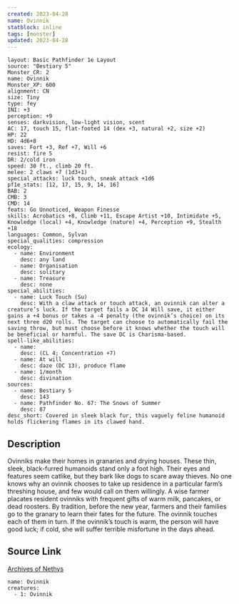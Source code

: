 ```yaml
---
created: 2023-04-28
name: Ovinnik
statblock: inline
tags: [monster]
updated: 2023-04-28
---
```

```statblock
layout: Basic Pathfinder 1e Layout
source: "Bestiary 5"
Monster_CR: 2
name: Ovinnik
Monster_XP: 600
alignment: CN
size: Tiny
type: fey
INI: +3
perception: +9
senses: darkvision, low-light vision, scent
AC: 17, touch 15, flat-footed 14 (dex +3, natural +2, size +2)
HP: 22
HD: 4d6+8
saves: Fort +3, Ref +7, Will +6
resist: fire 5
DR: 2/cold iron
speed: 30 ft., climb 20 ft.
melee: 2 claws +7 (1d3+1)
special_attacks: luck touch, sneak attack +1d6
pf1e_stats: [12, 17, 15, 9, 14, 16]
BAB: 2
CMB: 3
CMD: 14
feats: Go Unnoticed, Weapon Finesse
skills: Acrobatics +8, Climb +11, Escape Artist +10, Intimidate +5, Knowledge (local) +4, Knowledge (nature) +4, Perception +9, Stealth +18
languages: Common, Sylvan
special_qualities: compression
ecology:
  - name: Environment
    desc: any land
  - name: Organisation
    desc: solitary
  - name: Treasure
    desc: none
special_abilities:
  - name: Luck Touch (Su)
    desc: With a claw attack or touch attack, an ovinnik can alter a creature’s luck. If the target fails a DC 14 Will save, it either gains a +4 bonus or takes a -4 penalty (the ovinnik’s choice) on its next three d20 rolls. The target can choose to automatically fail the saving throw, but must choose before it knows whether the touch will be beneficial or harmful. The save DC is Charisma-based.
spell-like_abilities:
  - name:
    desc: (CL 4; Concentration +7)
  - name: At will
    desc: daze (DC 13), produce flame
  - name: 1/month
    desc: divination
sources:
  - name: Bestiary 5
    desc: 143
  - name: Pathfinder No. 67: The Snows of Summer
    desc: 87
desc_short: Covered in sleek black fur, this vaguely feline humanoid holds flickering flames in its clawed hand.
```
## Description
Ovinniks make their homes in granaries and drying houses. These thin, sleek, black-furred humanoids stand only a foot high. Their eyes and features seem catlike, but they bark like dogs to scare away thieves. No one knows why an ovinnik chooses to take up residence in a particular farm’s threshing house, and few would call on them willingly. A wise farmer placates resident ovinniks with frequent gifts of warm milk, pancakes, or dead roosters. By tradition, before the new year, farmers and their families go to the granary to learn their fates for the future. The ovinnik touches each of them in turn. If the ovinnik’s touch is warm, the person will have good luck; if cold, she will suffer terrible misfortune in the days ahead.
## Source Link
[Archives of Nethys](https://aonprd.com/MonsterDisplay.aspx?ItemName=Ovinnik)
```encounter-table
name: Ovinnik
creatures:
  - 1: Ovinnik
```
